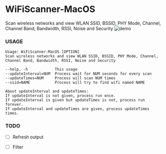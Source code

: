 # WiFiScanner-MacOS

Scan wireless networks and view WLAN SSID, BSSID, PHY Mode, Channel, Channel Band, Bandwidth, RSSI, Noise and Security
![demo](https://raw.githubusercontent.com/darg20127/WiFiScanner-MacOS/master/Demo/demo.jpeg)

### USAGE
```
Usage: WiFiScanner-MacOS [OPTION]
Scan wireless networks and view WLAN SSID, BSSID, PHY Mode, Channel, Channel Band, Bandwidth, RSSI, Noise and Security

--help, -h            This usage
--updateInterval=NUM  Process wait for NUM seconds for every scan
--updateTimes=NUM     Process will scan NUM times
--ssid=NAME           Process will try to find wifi named NAME

About updateInterval and updateTimes:
If updateInterval is not given, process run once.
If updateInterval is given but updateTimes is not, process run forever.
If updateInterval and updateTimes are given, process updateTimes times.
```

### TODO
- [ ] Refresh output
- [ ] Filter 



